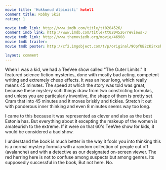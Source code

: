 ```yaml
---
movie title: 'Hukkunud Alpinisti' hotell
comment title: Robby Skis
rating: 1

movie imdb link: http://www.imdb.com/title/tt0204526/
comment imdb link: http://www.imdb.com/title/tt0204526/reviews-3
movie tmdb link: http://www.themoviedb.org/movie/46908
movie tmdb trailer: 
movie tmdb poster: http://cf2.imgobject.com/t/p/original/9OpfUB2zKirxshavIk0mrs1CIfk.jpg

layout: comment
---
```


When I was a kid, we had a TeeVee show called "The Outer Limits." It featured science fiction mysteries, done with mostly bad acting, competent writing and extremely cheap effects. It was an hour long, which really means 45 minutes. The speed at which the story was told was great, because these mystery scifi things draw from two constricting formulas, and unless you are particularly inventive, the shape of them is pretty set. Cram that into 45 minutes and it moves briskly and tickles. Stretch it out with ponderous inner thinking and even 8 minutes seems way too long. 

I came to this because it was represented as clever and also as the best Estonia has. But everything about it excepting the makeup of the women is amateurish to the extreme. If it were on that 60's TeeVee show for kids, it would be considered a bad show.

I understand the book is much better in the way it fools you into thinking this is a normal mystery formula with a random collection of people cut off (avalanche) and with a detective as our designated on-screen viewer. The red herring here is not to confuse among suspects but among genres. Its supposedly successful in the book, But not here. No.